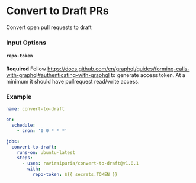 # Convert to Draft PRs
Convert open pull requests to draft

### Input Options

#### `repo-token`
**Required** Follow https://docs.github.com/en/graphql/guides/forming-calls-with-graphql#authenticating-with-graphql to generate access token. At a minimum it should have pullrequest read/write access.


### Example
```yaml
name: convert-to-draft

on:
  schedule:
    - cron: '0 0 * * *'

jobs:
  convert-to-draft:
    runs-on: ubuntu-latest
    steps:
      - uses: raviraipuria/convert-to-draft@v1.0.1
        with:
          repo-token: ${{ secrets.TOKEN }}
```


